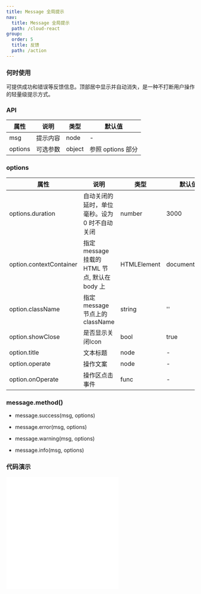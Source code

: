 ```yaml
---
title: Message 全局提示
nav:
  title: Message 全局提示
  path: /cloud-react
group:
  order: 5
  title: 反馈
  path: /action
---
```


### 何时使用

可提供成功和错误等反馈信息。顶部居中显示并自动消失，是一种不打断用户操作的轻量级提示方式。

### API

| 属性    | 说明     | 类型   | 默认值            |
| ------- | -------- | ------ | ----------------- |
| msg     | 提示内容 | node   | -                 |
| options | 可选参数 | object | 参照 options 部分 |

### options

| 属性                    | 说明                                          | 类型        | 默认值        |
| ----------------------- | --------------------------------------------- | ----------- | ------------- |
| options.duration        | 自动关闭的延时，单位毫秒。设为 0 时不自动关闭 | number      | 3000          |
| option.contextContainer | 指定 message 挂载的 HTML 节点, 默认在 body 上 | HTMLElement | document.body |
| option.className        | 指定 message 节点上的className | string | '' |
| option.showClose        | 是否显示关闭Icon | bool | true |
| option.title            | 文本标题 | node | - |
| option.operate          | 操作文案 | node | - |
| option.onOperate        | 操作区点击事件 | func | - |

### message.method()

-   message.success(msg, options)

-   message.error(msg, options)

-   message.warning(msg, options)

-   message.info(msg, options)

 ### 代码演示 

<embed src="@components/message/demos/basic-message.md" /> 

<embed src="@components/message/demos/contextContainer.md" /> 

